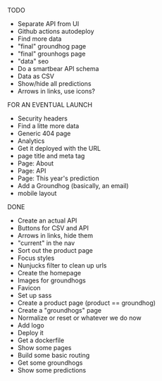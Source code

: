 TODO

- Separate API from UI
- Github actions autodeploy
- Find more data
- "final" groundhog page
- "final" grounhogs page
- "data" seo
- Do a smartbear API schema
- Data as CSV
- Show/hide all predictions
- Arrows in links, use icons?

FOR AN EVENTUAL LAUNCH

- Security headers
- Find a litte more data
- Generic 404 page
- Analytics
- Get it deployed with the URL
- page title and meta tag
- Page: About
- Page: API
- Page: This year's prediction
- Add a Groundhog (basically, an email)
- mobile layout

DONE

- Create an actual API
- Buttons for CSV and API
- Arrows in links, hide them
- "current" in the nav
- Sort out the product page
- Focus styles
- Nunjucks filter to clean up urls
- Create the homepage
- Images for groundhogs
- Favicon
- Set up sass
- Create a product page (product == groundhog)
- Create a "groundhogs" page
- Normalize or reset or whatever we do now
- Add logo
- Deploy it
- Get a dockerfile
- Show some pages
- Build some basic routing
- Get some groundhogs
- Show some predictions
